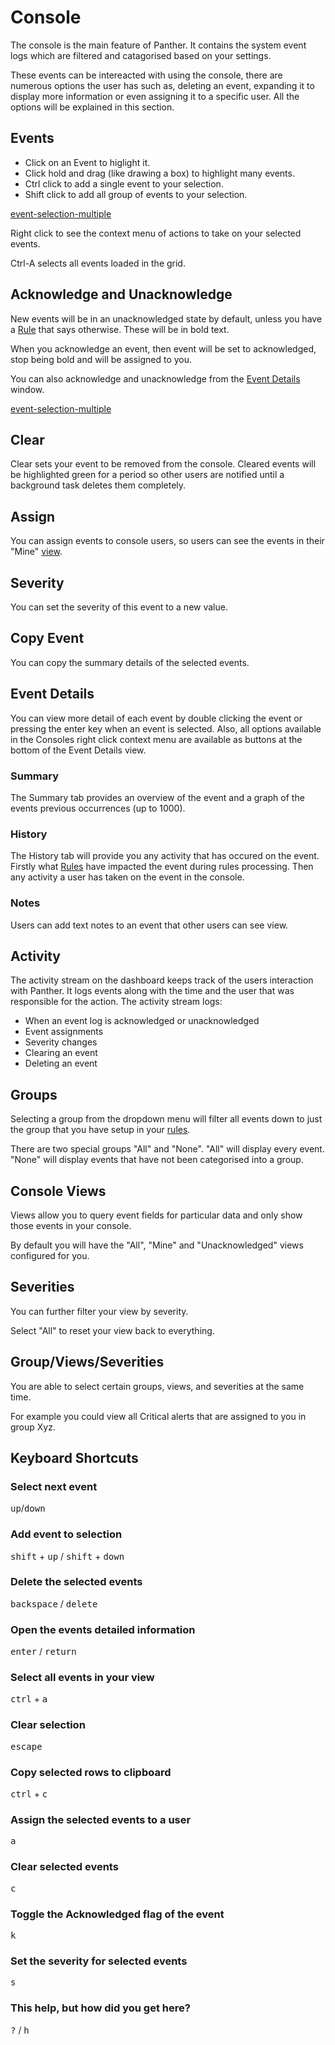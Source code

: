 # Console

The console is the main feature of Panther. It contains the system event logs which are filtered and catagorised based on your settings.

These events can be intereacted with using the console, there are numerous options the user has such as, deleting an event, expanding it to display more information or even assigning it to a specific user. All the options will be explained in this section.

## Events

 * Click on an Event to higlight it.
 * Click hold and drag (like drawing a box) to highlight many events.
 * Ctrl click to add a single event to your selection.
 * Shift click to add all group of events to your selection.

[event-selection-multiple](/_media/event-selection-multiple.mp4 ':include :type=video')

Right click to see the context menu of actions to take on your selected events.

Ctrl-A selects all events loaded in the grid.

## Acknowledge and Unacknowledge

New events will be in an unacknowledged state by default, unless you have a [Rule](#rules) that says otherwise. These will be in bold text.

When you acknowledge an event, then event will be set to acknowledged, stop being bold and will be assigned to you.

You can also acknowledge and unacknowledge from the [Event Details](#event-details) window.

[event-selection-multiple](/_media/event-right-click-ack-unack.mp4 ':include :type=video')

## Clear

Clear sets your event to be removed from the console. Cleared events will be highlighted green for a period so other users are notified until a background task deletes them completely.

## Assign

You can assign events to console users, so users can see the events in their "Mine" [view](#views).

## Severity

You can set the severity of this event to a new value.

## Copy Event

You can copy the summary details of the selected events.

## Event Details

You can view more detail of each event by double clicking the event or pressing the enter key when an event is selected.
Also, all options available in the Consoles right click context menu are available as buttons at the bottom of the Event Details view.

### Summary

The Summary tab provides an overview of the event and a graph of the events previous occurrences (up to 1000).

### History

The History tab will provide you any activity that has occured on the event. Firstly what [Rules](#rules) have impacted the event during rules processing. Then any activity a user has taken on the event in the console.

### Notes

Users can add text notes to an event that other users can see view.

## Activity

The activity stream on the dashboard keeps track of the users interaction with Panther. It logs events along with the time and the user that was responsible for the action. The activity stream logs:

* When an event log is acknowledged or unacknowledged
* Event assignments
* Severity changes
* Clearing an event
* Deleting an event

## Groups

Selecting a group from the dropdown menu will filter all events down to just the group that you have setup in your [rules](#rules).

There are two special groups "All" and "None".  "All" will display every event. "None" will display events that have not been categorised into a group.

## Console Views

Views allow you to query event fields for particular data and only show those events in your console.

By default you will have the "All", "Mine" and "Unacknowledged" views configured for you.

## Severities

You can further filter your view by severity.

Select "All" to reset your view back to everything.

## Group/Views/Severities

You are able to select certain groups, views, and severities at the same time.

For example you could view all Critical alerts that are assigned to you in group Xyz.

## Keyboard Shortcuts

### Select next event

<kbd>up</kbd>/<kbd>down</kbd>


### Add event to selection

<kbd>shift</kbd> + <kbd>up</kbd> / <kbd>shift</kbd> + <kbd>down</kbd>


### Delete the selected events

<kbd>backspace</kbd> / <kbd>delete</kbd>


### Open the events detailed information

<kbd>enter</kbd> / <kbd>return</kbd> 


### Select all events in your view

<kbd>ctrl</kbd> + <kbd>a</kbd> 


### Clear selection

<kbd>escape</kbd>


### Copy selected rows to clipboard

<kbd>ctrl</kbd> + <kbd>c</kbd>


### Assign the selected events to a user

<kbd>a</kbd> 


### Clear selected events

<kbd>c</kbd>


### Toggle the Acknowledged flag of the event

<kbd>k</kbd>


### Set the severity for selected events

<kbd>s</kbd>


### This help, but how did you get here?

<kbd>?</kbd> / <kbd>h</kbd>

